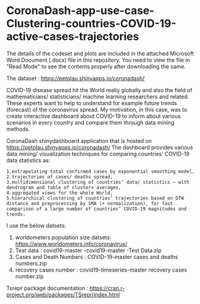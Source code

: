 # CoronaDash-app-use-case-Clustering-countries-COVID-19-active-cases-trajectories

The details of the codeset and plots are included in the attached Microsoft Word Document (.docx) file in this repository. 
You need to view the file in "Read Mode" to see the contents properly after downloading the same.

The dataset : https://petolau.shinyapps.io/coronadash/

COVID-19 disease spread hit the World really globally and also the field of mathematicians/ statisticians/ machine learning researchers and related.
These experts want to help to understand for example future trends (forecast) of the coronavirus spread. My motivation, in this case, was to create interactive dashboard about COVID-19 to inform about various scenarios in every country and compare them through data mining methods.

CoronaDash shinydashboard application that is hosted on https://petolau.shinyapps.io/coronadash/
The dashboard provides various data mining/ visualization techniques for comparing countries’ COVID-19 data statistics as:

    1.extrapolating total confirmed cases by exponential smoothing model,
    2.trajectories of cases/ deaths spread,
    3.multidimensional clustering of countries’ data/ statistics – with dendrogram and table of clusters averages,
    4.aggregated views for the whole World,
    5.hierarchical clustering of countries’ trajectories based on DTW distance and preprocessing by SMA (+ normalization), for fast comparison of a large number of countries’ COVID-19 magnitudes and trends.

I use the below datsets:

1. worldometers population size datsets: https://www.worldometers.info/coronavirus/
2. Test data : covid19-master -covid19-master -Test Data.zip
3. Cases and Death Numbers : COVID-19-master cases and deaths numbers.zip
4. recovery cases number : covid19-timeseries-master recovery cases number.zip

Tsrepr package documentation : https://cran.r-project.org/web/packages/TSrepr/index.html
